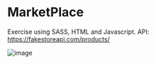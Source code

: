 # MarketPlace

Exercise using SASS, HTML and Javascript.
API: https://fakestoreapi.com/products/

![image](https://github.com/wmvieira21/MarketPlace/assets/90009567/de4efaf3-a98a-457e-89e6-86dd3706abe1)
